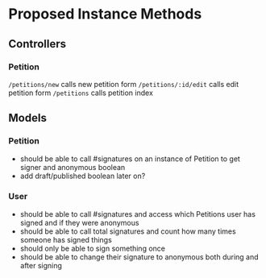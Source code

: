 # Proposed Instance Methods
## Controllers
### Petition
```/petitions/new``` calls new petition form
```/petitions/:id/edit``` calls edit petition form
```/petitions``` calls petition index



## Models
### Petition
- should be able to call #signatures on an instance of Petition to get signer and anonymous boolean
- add draft/published boolean later on?

### User
- should be able to call #signatures and access which Petitions user has signed and if they were anonymous
- should be able to call total signatures and count how many times someone has signed things
- should only be able to sign something once
- should be able to change their signature to anonymous both during and after signing